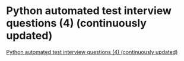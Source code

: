 # Python automated test interview questions (4) (continuously updated)
[Python automated test interview questions (4) (continuously updated)](https://aiwithcloud.com/2022/09/19/python_automated_test_interview_questions_4_continuously_updated/)